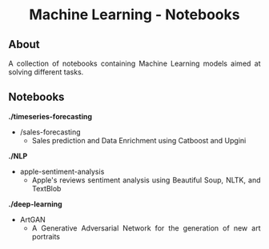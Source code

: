 <h1 align="center">Machine Learning - Notebooks</h1>

<div align="justify">

## About

A collection of notebooks containing Machine Learning models aimed at solving different tasks.

## Notebooks

**./timeseries-forecasting**

- /sales-forecasting
  - Sales prediction and Data Enrichment using Catboost and Upgini

**./NLP**

- apple-sentiment-analysis
  - Apple's reviews sentiment analysis using Beautiful Soup, NLTK, and TextBlob

**./deep-learning**

- ArtGAN
  - A Generative Adversarial Network for the generation of new art portraits

</div>
